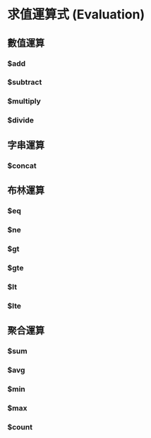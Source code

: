 # 求值運算式 (Evaluation)

## 數值運算

### $add

### $subtract

### $multiply

### $divide

## 字串運算

### $concat

## 布林運算

### $eq

### $ne

### $gt

### $gte

### $lt

### $lte

## 聚合運算

### $sum

### $avg

### $min

### $max

### $count

